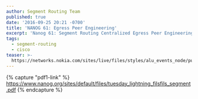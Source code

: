 ```yaml
---
author: Segment Routing Team
published: true
date: '2016-09-25 20:21 -0700'
title: 'NANOG 61: Egress Peer Engineering'
excerpt: 'Nanog 61: Segment Routing Centralized Egress Peer Engineering'
tags:
  - segment-routing
  - cisco
teaser: >-
  https://networks.nokia.com/sites/live/files/styles/alu_events_node/public/meeting61.jpg?itok=QFIu-IXE
---
```


{% capture "pdf1-link" %}
https://www.nanog.org/sites/default/files/tuesday_lightning_filsfils_segment.pdf
{% endcapture %}

<div id="pdf1"></div>
<script>
        PDFObject.embed("{{ pdf1-link }}",
                        "#pdf1",
                        {height: "500px"});
</script>
